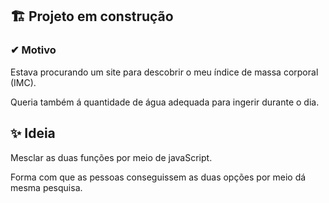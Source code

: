## 🏗 Projeto em construção

### ✔ Motivo

<p>Estava procurando um site para descobrir o meu índice de massa corporal (IMC).</p> 
<p>Queria também á quantidade de água adequada para ingerir durante o dia.<p>

## ✨ Ideia

<p>Mesclar as duas funções por meio de javaScript.<p>
<p>Forma com que as pessoas conseguissem as duas opções por meio dá mesma pesquisa.</p>
